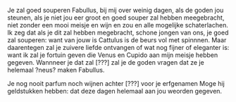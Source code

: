 Je zal goed souperen Fabullus, bij mij over weinig dagen, als de goden jou steunen, als je niet jou eer groot en goed souper zal hebben meegebracht, niet zonder een mooi meisje en wijn en zou en alle mogelijke schaterlachen. Ik zeg dat als je dit zal hebben megebracht, schone jongen van ons, je goed zal souperen: want van jouw is Cattulus is de beurs vol met spinnnen. Maar daarentegen zal je zuivere liefde ontvangen of wat nog fijner of eleganter is: want ik zal je fortuin geven die Venus en Cupido aan mijn meisje hebben gegeven. Wannneer je dat zal [???] zal je de goden vragen dat ze je helemaal ?neus? maken Fabullus.

Je nog nooit parfum noch wijnen achter [???] voor je erfgenamen
Moge hij geldstukken hebben: dat deze dagen helemaal aan jou weorden gegeven.